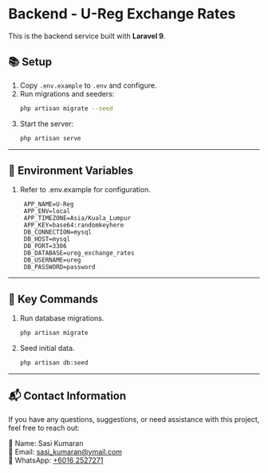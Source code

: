 # Backend - U-Reg Exchange Rates

This is the backend service built with **Laravel 9**.

## 📚 **Setup**
1. Copy `.env.example` to `.env` and configure.
2. Run migrations and seeders:
   ```bash
   php artisan migrate --seed
3. Start the server:
   ```bash
   php artisan serve
---

## 🔑 **Environment Variables**
1. Refer to .env.example for configuration.
   ```plaintext
    APP_NAME=U-Reg
    APP_ENV=local
    APP_TIMEZONE=Asia/Kuala_Lumpur
    APP_KEY=base64:randomkeyhere
    DB_CONNECTION=mysql
    DB_HOST=mysql
    DB_PORT=3306
    DB_DATABASE=ureg_exchange_rates
    DB_USERNAME=ureg
    DB_PASSWORD=password
---

## 📂 **Key Commands**
1. Run database migrations.
   ```bash
   php artisan migrate
2. Seed initial data.
   ```bash
   php artisan db:seed
---
## 📬 **Contact Information**
If you have any questions, suggestions, or need assistance with this project, feel free to reach out:

👤 Name: Sasi Kumaran<br />
📧 Email: [sasi_kumaran@ymail.com](mailto:sasi_kumaran@ymail.com)<br />
📱 WhatsApp: [+6016 2527271](https://wa.me/60162527271)
